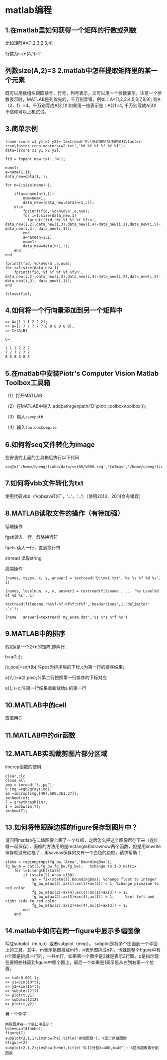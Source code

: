 matlab编程
==
1.在matlab里如何获得一个矩阵的行数或列数
--
比如矩阵A=[1,2,3;2,3,4]

行数为size(A,1)=2

列数size(A,2)=3
2.matlab中怎样提取矩阵里的某一个元素
--
既可以用数组名跟圆括号，行号，列号表示，又可以用一个参数表示。注意一个参数表示时，MATLAB是列优先的，千万别弄错。例如：A=[1,2,3;4,5,6;7,8,9]; 则A（2，1）=4。千万别写成A[2,1]!  如果用一维表示是：A(2)=4, 千万别写成A(4)!   不信你可以上机试试。

3.简单示例
---
	
	[name score x1 y1 x2 y2]= textread('F:\张达敏给我传的资料\faster-rcnn\faster_rcnn-master\cw2.txt','%d %f %f %f %f %f');
	data=[score x1 y1 x2 y2];
	
	fid = fopen('new.txt','w');
	
	num=1;
	a=name(1,1);
	data_new=data(1,:);
	
	for n=1:size(name)-1;
		
		if(a==name(n+1,1))
		    num=num+1;
			data_new=[data_new;data(n+1,:)];
	    else
	        fprintf(fid,'%d\n%d\n',a,num);
			for i=1:size(data_new,1)
	          fprintf(fid,'%f %f %f %f %f\n',  data_new(i,2),data_new(i,3),data_new(i,4)-data_new(i,2),data_new(i,5)-data_new(i,3), data_new(i,1));
			end
			a=name(n+1,1);
			num=1;
	        data_new=data(n+1,:);
		end
	end
	
	fprintf(fid,'%d\n%d\n',a,num);
	for i=1:size(data_new,1)
	    fprintf(fid,'%f %f %f %f %f\n',  data_new(i,2),data_new(i,3),data_new(i,4)-data_new(i,2),data_new(i,5)-data_new(i,3), data_new(i,1));
	end
		 
	fclose(fid);



4.如何将一个行向量添加到另一个矩阵中
--


	>> A=[1 1 1 2 2 2];
	>> B=[7 7 7 7 7 7;8 8 8 8 8 8];
	>> C=[A;B]
	
	C=
	
	1 1 1 2 2 2
	7 7 7 7 7 7
	8 8 8 8 8 8

5.在matlab中安装Piotr's Computer Vision Matlab Toolbox工具箱
---
（1）打开MATLAB

（2）在MATLAB中输入
    addpath(genpath('D:\piotr_toolbox\toolbox'));

（3）输入`savepath`

（4）输入`toolboxCompile`

6.如何将seq文件转化为image
--
在安装完上面的工具箱后执行以下代码

	seqIo('/home/cpeng/liubo/data/set00/V000.seq','toImgs','/home/cpeng/liubo/data/set00/V000')

7.如何将vbb文件转化为txt
--
使用代码vbb（‘vbbsaveTXT’，‘...’，‘...’）（使用2013，2014会有错误）

8.MATLAB读取文件的操作（有待加强）
--

低端操作

fgetl读入一行，忽略换行符

fgets
读入一行，直到换行符


strread
读取string


高端操作

	[names, types, x, y, answer] = textread('D:\mat.txt','%s %s %f %d %s', 1)
	
	[names, levelnum, x, y, answer] = textread(filename , ... '%s Level%d %f %d %s', 1)
	
	textread(filename,'%s%f-%f-%f%f:%f%f','headerlines',1,'delimiter'  ,';');
	
	[name   answer]=textread('my_exam.dat','%s %*s %*f %s')

9.MATLAB中的排序
--

假如a是一个2*n的矩阵,即两行.

b=a(1,:);

[c,pos]=sort(b);%pos为排序后的下标,c为第一行的排序结果;

a(2,:)=a(2,pos);%第二行按照第一行排序的下标对应

a(1,:)=c;%第一行结果重新赋给a 的第一行

10.MATLAB中的cell
--
取值用{}

## 11.MATLAB中的dir函数 ##

## 12.MATLAB实现裁剪图片部分区域 ##

imcrop函数的使用

    clear,clc
    close all
	img = imread('3.jpg');
	% img =rgb2gray(img);
	im =imcrop(img,[497,589,361,37]);
	imshow(im);
	T = graythresh(im);
	I = im2bw(im,T);
	imshow(I);


## 13.如何将带跟踪边框的figure保存到图片中？ ##

请问用matlab在二值图像上画了一个红框，之后怎么把这个图像帮存下来（连红框一起保存），画框的方法用的是rectangle和drawnow两个函数，但是用imwrite保存就没有红框了，用saveas保存的又有一个白色的边框，请求帮助！

	state = regionprops(fg_bw,'Area','BoundingBox');
	fg_bw_m = cat(3,fg_bw,fg_bw,fg_bw);   %change to 3-D matrix
	    for l=1:length(state);
	        if (state(l).Area >150)
	            ax = fix(state(l).BoundingBox); %change float to integer
	            fg_bw_m(ax(2),ax(1):ax(1)+ax(3)) = 1; %change pixvalue to red color
	            fg_bw_m(ax(2)+ax(4),ax(1):ax(1)+ax(3)) = 1;   
	            fg_bw_m(ax(2):ax(2)+ax(4),ax(1)) = 1;     %set left and right side to red color
	            fg_bw_m(ax(2):ax(2)+ax(4),ax(1)+ax(3)) = 1;
	        end
	    end

## 14.matlab中如何在同一figure中显示多幅图像 ##

写成subplot（m,n,p）或者subplot（mnp）。
subplot是将多个图画到一个平面上的工具。其中，m表示是图排成m行，n表示图排成n列，也就是整个figure中有n个图是排成一行的，一共m行，如果第一个数字是2就是表示2行图。p是指你现在要把曲线画到figure中哪个图上，最后一个如果是1表示是从左到右第一个位置。

	>> t=0:0.001:1;
	>> y1=sin(10*t);
	>> y2=sin(15*t);
	>> subplot(211)
	>> plot(t,y1)
	>> subplot(212)
	>> plot(t,y2)


另一个例子：

	两张图片在一个窗口中显示：
	hehe=uint8(hehe);
	figure(1)
	subplot(2,1,1);imshow(he),title('原始图像'); %显示原始图像
	%figure(2)
	subplot(2,1,2);imshow(hehe),title('SLIC分割k=400,m=40'); %显示超像素分割图像

